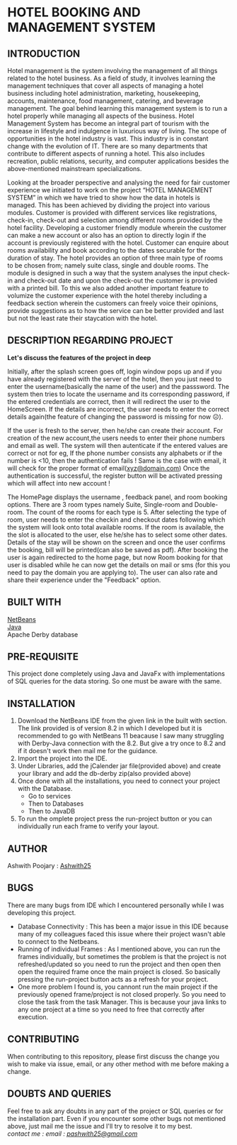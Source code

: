 # HOTEL BOOKING AND MANAGEMENT SYSTEM

## INTRODUCTION

Hotel management is the system involving the management of all things related to
the hotel business. As a field of study, it involves learning the management
techniques that cover all aspects of managing a hotel business including hotel
administration, marketing, housekeeping, accounts, maintenance, food
management, catering, and beverage management. The goal behind learning this
management system is to run a hotel properly while managing all aspects of the
business. Hotel Management System has become an integral part of tourism with the
increase in lifestyle and indulgence in luxurious way of living. The scope of
opportunities in the hotel industry is vast. This industry is in constant change with
the evolution of IT. There are so many departments that contribute to different
aspects of running a hotel. This also includes recreation, public relations, security,
and computer applications besides the above-mentioned mainstream specializations.


Looking at the broader perspective and analysing the need for fair customer
experience we initiated to work on the project “HOTEL MANAGEMENT
SYSTEM” in which we have tried to show how the data in hotels is managed. This
has been achieved by dividing the project into various modules. Customer is
provided with different services like registrations, check-in, check-out and selection
among different rooms provided by the hotel facility. Developing a customer
friendly module wherein the customer can make a new account or also has an option
to directly login if the account is previously registered with the hotel. Customer can
enquire about rooms availability and book according to the dates securable for the
duration of stay. The hotel provides an option of three main type of rooms to be
chosen from; namely suite class, single and double rooms. The module is designed
in such a way that the system analyses the input check-in and check-out date and
upon the check-out the customer is provided with a printed bill. To this we also
added another important feature to volumize the customer experience with the hotel
thereby including a feedback section wherein the customers can freely voice their
opinions, provide suggestions as to how the service can be better provided and last
but not the least rate their staycation with the hotel.

## DESCRIPTION REGARDING PROJECT 

  **Let's discuss the features of the project in deep**
  
Initially, after the splash screen goes off, login window pops up and if you have already registered with the server of the hotel, then you just need to enter the username(basically the name of the user) and the passsword. The system then tries to locate the username and its corresponding password, if the entered credentials are correct, then it will redirect the user to the HomeScreen. If the details are incorrect, the user needs to enter the correct details again(the feature of changing the password is missing for now ☹).

If the user is fresh to the server, then he/she can create their account.
For creation of the new account,the users needs to enter their phone numbers and email as well.
The system will then autenticate if the entered values are correct or not
  for eg,
    If the phone number consists any alphabets or if the number is <10, then the authentication fails !
    Same is the case with email, it will check for the proper format of email(xyz@domain.com)
Once the authentication is successful, the register button will be activated pressing which will affect into new account !

The HomePage displays the username , feedback panel, and room booking options.
There are 3 room types namely Suite, Single-room and Double-room.
The count of the rooms for each type is 5.
After selecting the type of room, user needs to enter the checkin and checkout dates following which the system will look onto total available rooms.
If the room is available, the the slot is allocated to the user, else he/she has to select some other dates.
Details of the stay will be shown on the screen and once the user confirms the booking, bill will be printed(can also be saved as pdf).
After booking the user is again redirected to the home page, but now Room booking for that user is disabled while he can now get the details on mail or sms (for this you need to pay the domain you are applying to).
The user can also rate and share their experience under the "Feedback" option.

## BUILT WITH

[NetBeans](https://netbeans.org/downloads/8.2/start.html?platform=windows&lang=en&option=javaee)\
[Java](https://www.oracle.com/technetwork/java/javase/downloads/jdk8-downloads-2133151.html)\
Apache Derby database

## PRE-REQUISITE

This project done completely using Java and JavaFx with implementations of SQL queries for the data storing.
So one must be aware with the same.

## INSTALLATION

1. Download the NetBeans IDE from the given link in the built with section. The link provided is of version 8.2 in which I developed but it is recommended to go with NetBeans 11 beacause I saw many struggling with Derby-Java connection with the 8.2. But give a try once to 8.2 and if it doesn't work then mail me for the guidance.
2. Import the project into the IDE.
3. Under Libraries, add the jCalender jar file(provided above) and create your library and add the db-derby zip(also provided above)
4. Once done with all the installations, you need to connect your project with the Database.
    * Go to services
    * Then to Databases
    * Then to JavaDB
5. To run the omplete project press the run-project button or you can individually run each frame to verify your layout.

## AUTHOR

Ashwith Poojary : [Ashwith25](https://github.com/Ashwith25)

## BUGS
There are many bugs from IDE which I encountered personally while I was developing this project.
* Database Connectivity : This has been a major issue in this IDE because many of my colleagues faced this issue where their project wasn't able to connect to the Netbeans.
* Running of individual Frames : As I mentioned above, you can run the frames individually, but sometimes the problem is that the project is not refreshed/updated so you need to run the project and then open then open the required frame once the main project is closed. So basically pressing the run-project button acts as a refresh for your project.
* One more problem I found is, you cannont run the main project if the previously opened frame/project is not closed properly. So you need to close the task from the task Manager. This is because your java links to any one project at a time so you need to free that correctly after execution.

## CONTRIBUTING
When contributing to this repository, please first discuss the change you wish to make via issue, email, or any other method with me before making a change.

## DOUBTS AND QUERIES
 Feel free to ask any doubts in any part of the project or SQL queries or for the installation part.
 Even if you encounter some other bugs not mentioned above, just mail me the issue and I'll try to resolve it to my best.\
 *contact me : email : pashwith25@gmail.com*
